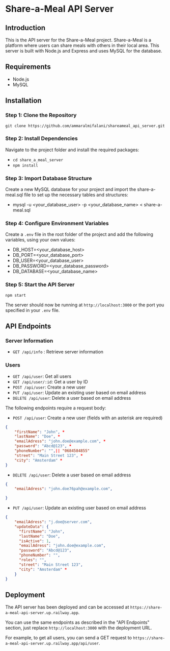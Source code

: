 # Share-a-Meal API Server
## Introduction
This is the API server for the Share-a-Meal project. Share-a-Meal is a platform where users can share meals with others in their local area. This server is built with Node.js and Express and uses MySQL for the database.
## Requirements
- Node.js
- MySQL
## Installation
### Step 1: Clone the Repository

`git clone https://github.com/ammaralmifalani/shareameal_api_server.git`
### Step 2: Install Dependencies
Navigate to the project folder and install the required packages:
- `cd share_a_meal_server`
- `npm install` 
### Step 3: Import Database Structure
Create a new MySQL database for your project and import the share-a-meal.sql file to set up the necessary tables and structures:
- mysql -u <your_database_user> -p <your_database_name> < share-a-meal.sql
### Step 4: Configure Environment Variables
Create a `.env` file in the root folder of the project and add the following variables, using your own values:
- DB_HOST=<your_database_host>
- DB_PORT=<your_database_port>
- DB_USER=<your_database_user>
- DB_PASSWORD=<your_database_password>
- DB_DATABASE=<your_database_name>
### Step 5: Start the API Server

`npm start`

The server should now be running at `http://localhost:3000` or the port you specified in your `.env` file.
## API Endpoints
### Server Information
- `GET /api/info` : Retrieve server information
### Users
- `GET /api/user`: Get all users
- `GET /api/user/:id`: Get a user by ID
- `POST /api/user`: Create a new user
- `PUT /api/user`: Update an existing user based on email address 
- `DELETE /api/user`: Delete a user based on email address

The following endpoints require a request body:

- `POST /api/user`: Create a new user (fields with an asterisk are required)

````json
{
    "firstName": "John", *
    "lastName": "Doe", *
    "emailAdress": "john.doe@example.com", *
    "password": "Abcd@123", *
    "phoneNumber": "",|| "0684584855"
    "street": "Main Street 123", *
    "city": "Amsterdam" *
}
````
- `DELETE /api/user`: Delete a user based on email address
  
````json
{
    "emailAdress": "john.doe76pah@example.com",

}

````
- `PUT /api/user`: Update an existing user based on email address 

````json 
{
    "emailAdress": "j.doe@server.com",
    "updateData": {
      "firstName": "John", 
      "lastName": "Doe", 
      "isActive": 1,
      "emailAdress": "john.doe@example.com", 
      "password": "Abcd@123", 
      "phoneNumber": "",
      "roles": "",
      "street": "Main Street 123", 
      "city": "Amsterdam" *
    }
}
````
## Deployment

The API server has been deployed and can be accessed at `https://share-a-meal-api-server.up.railway.app`. 

You can use the same endpoints as described in the "API Endpoints" section, just replace `http://localhost:3000` with the deployment URL.

For example, to get all users, you can send a GET request to `https://share-a-meal-api-server.up.railway.app/api/user`.
